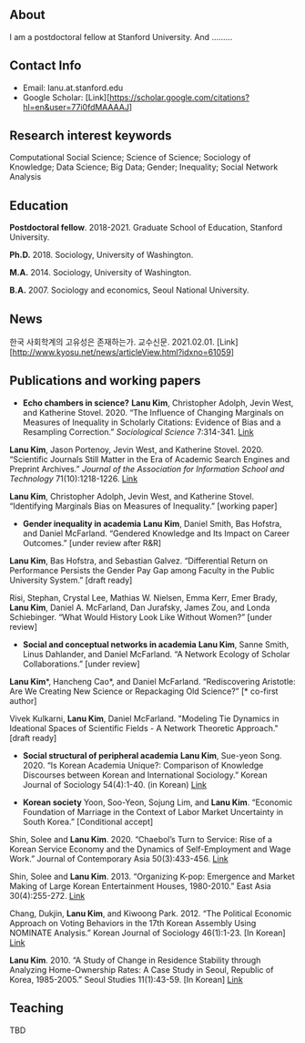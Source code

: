 ## About

I am a postdoctoral fellow at Stanford University. And .........

## Contact Info
* Email: lanu.at.stanford.edu
* Google Scholar: [Link][https://scholar.google.com/citations?hl=en&user=77i0fdMAAAAJ]

## Research interest keywords
Computational Social Science; Science of Science; Sociology of Knowledge; Data Science; Big Data; Gender; Inequality; Social Network Analysis

## Education
**Postdoctoral fellow**. 2018-2021. Graduate School of Education, Stanford University.

**Ph.D.** 2018. Sociology, University of Washington.

**M.A.** 2014. Sociology, University of Washington.

**B.A.** 2007. Sociology and economics, Seoul National University.

## News 
한국 사회학계의 고유성은 존재하는가. 교수신문. 2021.02.01. [Link][http://www.kyosu.net/news/articleView.html?idxno=61059]

## Publications and working papers

* **Echo chambers in science?**
**Lanu Kim**, Christopher Adolph, Jevin West, and Katherine Stovel. 2020. “The Influence of Changing Marginals on Measures of Inequality in Scholarly Citations: Evidence of Bias and a Resampling Correction.” _Sociological Science_ 7:314-341. [Link](https://sociologicalscience.com/articles-v7-13-314/)

**Lanu Kim**, Jason Portenoy, Jevin West, and Katherine Stovel. 2020. “Scientific Journals Still Matter in the Era of Academic Search Engines and Preprint Archives.” _Journal of the Association for Information School and Technology_ 71(10):1218-1226. [Link](https://doi.org/10.1002/asi.24326)

**Lanu Kim**, Christopher Adolph, Jevin West, and Katherine Stovel. “Identifying Marginals Bias on Measures of Inequality.” [working paper]

* **Gender inequality in academia**
**Lanu Kim**, Daniel Smith, Bas Hofstra, and Daniel McFarland. “Gendered Knowledge and Its Impact on Career Outcomes.” [under review after R&R]

**Lanu Kim**, Bas Hofstra, and Sebastian Galvez. “Differential Return on Performance Persists the Gender Pay Gap among Faculty in the Public University System.” [draft ready]

Risi, Stephan, Crystal Lee, Mathias W. Nielsen, Emma Kerr, Emer Brady, **Lanu Kim**, Daniel A. McFarland, Dan Jurafsky, James Zou, and Londa Schiebinger. “What Would History Look Like Without Women?” [under review]

* **Social and conceptual networks in academia**
**Lanu Kim**, Sanne Smith, Linus Dahlander, and Daniel McFarland. “A Network Ecology of Scholar Collaborations.” [under review]

**Lanu Kim***, Hancheng Cao*, and Daniel McFarland. “Rediscovering Aristotle: Are We Creating New Science or Repackaging Old Science?” [* co-first author] 

Vivek Kulkarni, **Lanu Kim**, Daniel McFarland. "Modeling Tie Dynamics in Ideational Spaces of Scientific Fields - A Network Theoretic Approach." [draft ready]

* **Social structural of peripheral academia**
**Lanu Kim**, Sue-yeon Song. 2020. “Is Korean Academia Unique?: Comparison of Knowledge Discourses between Korean and International Sociology.” Korean Journal of Sociology 54(4):1-40. (in Korean) [Link](https://www.dbpia.co.kr/Journal/articleDetail?nodeId=NODE10502123)

* **Korean society**
Yoon, Soo-Yeon, Sojung Lim, and **Lanu Kim**. “Economic Foundation of Marriage in the Context of Labor Market Uncertainty in South Korea.” [Conditional accept]

Shin, Solee and **Lanu Kim**. 2020. “Chaebol’s Turn to Service: Rise of a Korean Service Economy and the Dynamics of Self-Employment and Wage Work.” Journal of Contemporary Asia 50(3):433-456. [Link](https://doi.org/10.1080/00472336.2019.1565130)

Shin, Solee and **Lanu Kim**. 2013. “Organizing K-pop: Emergence and Market Making of Large Korean Entertainment Houses, 1980-2010.” East Asia 30(4):255-272. [Link](https://link.springer.com/article/10.1007/s12140-013-9200-0)

Chang, Dukjin, **Lanu Kim**, and Kiwoong Park. 2012. “The Political Economic Approach on Voting Behaviors in the 17th Korean Assembly Using NOMINATE Analysis.” Korean Journal of Sociology 46(1):1-23. [In Korean] [Link](https://www.dbpia.co.kr/Journal/articleDetail?nodeId=NODE01316335)

**Lanu Kim**. 2010. “A Study of Change in Residence Stability through Analyzing Home-Ownership Rates: A Case Study in Seoul, Republic of Korea, 1985-2005.” Seoul Studies 11(1):43-59. [In Korean] [Link](http://www.sdi.re.kr/sites/default/files/2010-11권1호03-김란우.pdf)

## Teaching
TBD
